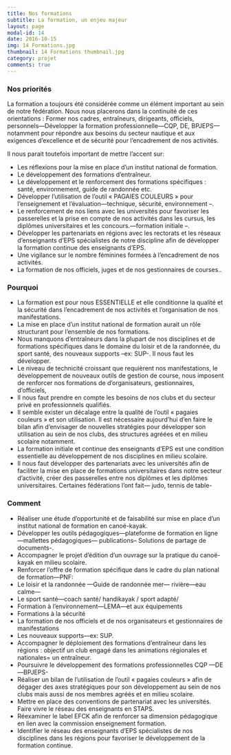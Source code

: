 ```yaml
---
title: Nos formations
subtitle: La formation, un enjeu majeur
layout: page
modal-id: 14
date: 2016-10-15
img: 14 Formations.jpg
thumbnail: 14 Formations thumbnail.jpg
category: projet
comments: true
---
```


### Nos priorités

La formation a toujours été considérée comme un élément important au sein de notre fédération. Nous nous placerons dans la continuité de ces orientations : Former nos cadres, entraîneurs, dirigeants, officiels, personnels—Développer la formation professionnelle—CQP, DE, BPJEPS—notamment pour répondre aux besoins du secteur nautique et aux exigences d’excellence et de sécurité pour l’encadrement de nos activités.

Il nous parait toutefois important de mettre l’accent sur:

  - Les réflexions pour la mise en place d’un institut national de formation.
  - Le développement des formations d’entraîneur.
  - Le développement et le renforcement des formations spécifiques : santé, environnement, guide de randonnée etc.
  - Développer l’utilisation de l’outil « PAGAIES COULEURS » pour l’enseignement et l’évaluation—technique, sécurité, environnement –.
  - Le renforcement de nos liens avec les universités pour favoriser les passerelles et la prise en compte de nos activités dans les cursus, les diplômes universitaires et les concours.—formation initiale –.
  - Développer les partenariats en régions avec les rectorats et les réseaux d’enseignants d’EPS spécialistes de notre discipline afin de développer la formation continue des enseignants d’EPS.
  - Une vigilance sur le nombre féminines formées à l’encadrement de nos activités.
  - La formation de nos officiels, juges et de nos gestionnaires de courses..


### Pourquoi

  - La formation est pour nous ESSENTIELLE et elle conditionne la qualité et la sécurité dans l’encadrement de nos activités et l’organisation de nos manifestations.
  - La mise en place d’un institut national de formation aurait un rôle structurant pour l’ensemble de nos formations.
  - Nous manquons d’entraîneurs dans la plupart de nos disciplines et de formations spécifiques dans le domaine du loisir et de la randonnée, du sport santé, des nouveaux supports –ex: SUP-. Il nous faut les développer.
  - Le niveau de technicité croissant que requièrent nos manifestations, le développement de nouveaux outils de gestion de course, nous imposent de renforcer nos formations de d’organisateurs, gestionnaires, d’officiels,
  - Il nous faut prendre en compte les besoins de nos clubs et du secteur privé en professionnels qualifiés.
  - Il semble exister un décalage entre la qualité de l’outil « pagaies couleurs » et son utilisation. Il est nécessaire aujourd’hui d’en faire le bilan afin d’envisager de nouvelles stratégies pour développer son utilisation au sein de nos clubs, des structures agréées et en milieu scolaire notamment.
  - La formation initiale et continue des enseignants d’EPS est une condition essentielle au développement de nos disciplines en milieu scolaire.
  - Il nous faut développer des partenariats avec les universités afin de faciliter la mise en place de formations universitaires dans notre secteur d’activité, créer des passerelles entre nos diplômes et les diplômes universitaires. Certaines fédérations l’ont fait— judo, tennis de table-

### Comment

  - Réaliser une étude d’opportunité et de faisabilité sur mise en place d’un institut national de formation en canoë-kayak.
  - Développer les outils pédagogiques—plateforme de formation en ligne—mallettes pédagogiques— publications– Solutions de partage de documents-.
  - Accompagner le projet d’édition d’un ouvrage sur la pratique du canoë-kayak en milieu scolaire.
  - Renforcer l’offre de formation spécifique dans le cadre du plan national de formation—PNF:
  - Le loisir et la randonnée —Guide de randonnée mer— rivière—eau calme—
  - Le sport santé—coach santé/ handikayak / sport adapté/
  - Formation à l’environnement—LEMA—et aux équipements
  - Formations à la sécurité
  - La formation de nos officiels et de nos organisateurs et gestionnaires de manifestations
  - Les nouveaux supports—ex: SUP.
  - Accompagner le déploiement des formations d’entraîneur dans les régions : objectif un club engagé dans les animations régionales et nationales= un entraîneur.
  - Poursuivre le développement des formations professionnelles CQP —DE—BPJEPS-
  - Réaliser un bilan de l’utilisation de l’outil « pagaies couleurs » afin de dégager des axes stratégiques pour son développement au sein de nos clubs mais aussi de nos membres agréés et en milieu scolaire.
  - Mettre en place des conventions de partenariat avec les universités. Faire vivre le réseau des enseignants en STAPS.
  - Réexaminer le label EFCK afin de renforcer sa dimension pédagogique en lien avec la commission enseignement formation.
  - Identifier le réseau des enseignants d’EPS spécialistes de nos disciplines dans les régions pour favoriser le développement de la formation continue.
